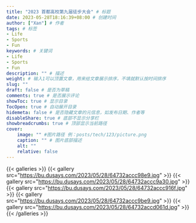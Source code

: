 ```yaml
---
title: "2023 首都高校第九届徒步大会" # 标题
date: 2023-05-28T18:16:39+08:00 # 创建时间
author: ["Xan"] # 作者
tags: # 标签
- Life
- Sports 
- Fun
keywords: # 关键词
- Life
- Sports 
- Fun
description: "" # 描述
weight: # 输入1可以顶置文章，用来给文章展示排序，不填就默认按时间排序
slug: ""
draft: false # 是否为草稿
comments: true # 是否展示评论
showToc: true # 显示目录
TocOpen: true # 自动展开目录
hidemeta: false # 是否隐藏文章的元信息，如发布日期、作者等
disableShare: true # 底部不显示分享栏
showbreadcrumbs: true # 顶部显示当前路径
cover:
    image: "" #图片路径 例：posts/tech/123/picture.png
    caption: "" # 图片底部描述
    alt: ""
    relative: false
---
```


{{< galleries >}}
{{< gallery src="https://bu.dusays.com/2023/05/28/64732accc98e9.jpg" >}}
{{< gallery src="https://bu.dusays.com/2023/05/28/64732accc9a30.jpg" >}}
{{< gallery src="https://bu.dusays.com/2023/05/28/64732accc916f.jpg" >}}
{{< gallery src="https://bu.dusays.com/2023/05/28/64732accc9be9.jpg" >}}
{{< gallery src="https://bu.dusays.com/2023/05/28/64732accd061d.jpg" >}}
{{< /galleries >}}

